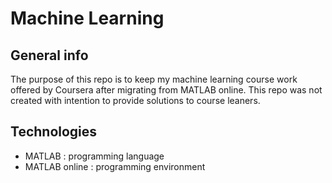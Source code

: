 # Machine Learning

## General info
The purpose of this repo is to keep my machine learning course work offered by Coursera after migrating from MATLAB online. This repo was not created with
intention to provide solutions to course leaners.

## Technologies
- MATLAB : programming language
- MATLAB online : programming environment
